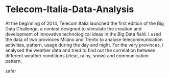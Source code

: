 # Telecom-Italia-Data-Analysis
At the beginning of 2014, Telecom Italia launched the first edition of the Big Data Challenge, a contest designed to stimulate the creation and development of innovative technological ideas in the Big Data field. I used the data of two provinces Milano and Trento to analyse telecommunication activities, pattern, usage during the day and night. For the very provinces, i analysed the weather data and tried to find out the correlation between different weather conditions (clear, rainy, snow) and communication pattern. 

zafar
